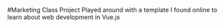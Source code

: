 #Marketing Class Project
Played around with a template I found online to learn about web development in Vue.js
